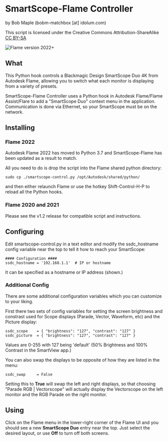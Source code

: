 # SmartScope-Flame Controller
by Bob Maple (bobm-matchbox [at] idolum.com)

This script is licensed under the Creative Commons Attribution-ShareAlike [CC BY-SA](https://creativecommons.org/licenses/by-sa/4.0/)

![Flame version 2022+](https://img.shields.io/badge/Flame-2022+-green)

## What

This Python hook controls a Blackmagic Design SmartScope Duo 4K from Autodesk Flame,
allowing you to switch what each monitor is displaying from a variety of presets.

SmartScope-Flame Controller uses a Python hook in Autodesk Flame/Flame Assist/Flare
to add a "SmartScope Duo" context menu in the application.  Communication is done
via Ethernet, so your SmartScope must be on the network.


## Installing

### Flame 2022

Autodesk Flame 2022 has moved to Python 3.7 and SmartScope-Flame has been updated
as a result to match.

All you need to do is drop the script into the Flame shared python directory:

  `sudo cp ./smartscope-control.py /opt/Autodesk/shared/python/`

and then either relaunch Flame or use the hotkey Shift-Control-H-P to reload all
the Python hooks.

### Flame 2020 and 2021

Please see the v1.2 release for compatible script and instructions.


## Configuring

Edit smartscope-control.py in a text editor and modify the ssdc_hostname config
variable near the top to tell it how to reach your SmartScope:

```
#### Configuration ####
ssdc_hostname = '192.168.1.1'  # IP or hostname
```
It can be specified as a hostname or IP address (shown.)

### Additional Config

There are some additional configuration variables which you can customize
to your liking.

First there two sets of config variables for setting the screen brightness and
constrast used for Scope displays (Parade, Vector, Waveform, etc) and the Picture
display:

```
ssdc_scope    = { "brightness": "127", "contrast": "127" }
ssdc_picture  = { "brightness": "127", "contrast": "127" }
```
Values are 0-255 with 127 being 'default' (50% Brightness and 100% Contrast in
the SmartView app.)

You can also swap the displays to be opposite of how they are listed in the menu:

```
ssdc_swap     = False
```

Setting this to **True** will swap the left and right displays, so that choosing
"Parade RGB | Vectorscope" will actually display the Vectorscope on the left monitor
and the RGB Parade on the right monitor.


## Using

Click on the Flame menu in the lower-right corner of the Flame UI and you should
see a new **SmartScope Duo** entry near the top. Just select the desired layout,
or use **Off** to turn off both screens.
